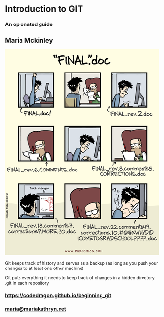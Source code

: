 # Introduction to GIT
### An opionated guide

## Maria Mckinley




![alt text](assets/final_doc.gif "'Piled Higher and Deeper' by Jorge Cham www.phdcomics.com")




Git keeps track of history and serves as a backup (as long as you push your changes to at least one
other machine)




Git puts everything it needs to keep track of changes in a hidden directory .git in each repository









### https://codedragon.github.io/beginning_git
### maria@mariakathryn.net
